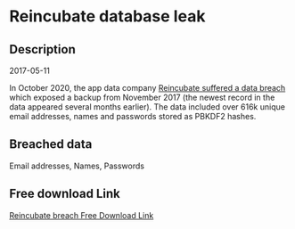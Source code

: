 # Reincubate database leak

## Description

2017-05-11

In October 2020, the app data company <a href="https://reincubate.com/blog/security-incident-oct-2020/" target="_blank" rel="noopener">Reincubate suffered a data breach</a> which exposed a backup from November 2017 (the newest record in the data appeared several months earlier). The data included over 616k unique email addresses, names and passwords stored as PBKDF2 hashes.

## Breached data

Email addresses, Names, Passwords

## Free download Link

[Reincubate breach Free Download Link](https://link-to.net/1229997/509.70251575946446/dynamic/?r=aHR0cHM6Ly93d3cubWVkaWFmaXJlLmNvbS92aWV3L0JFRFBiVmZoaUxUMDhYdy9yZWluY3ViYXRlLmNvbS9maWxl)